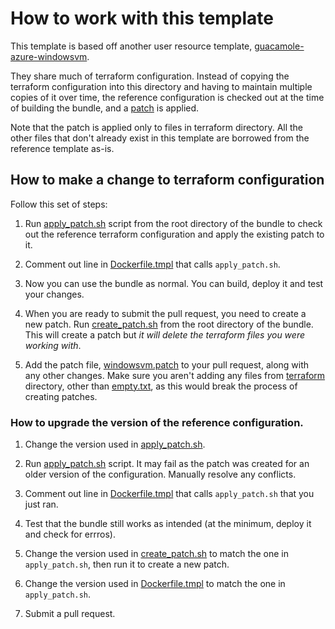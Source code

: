 # How to work with this template

This template is based off another user resource template, [guacamole-azure-windowsvm](../guacamole-azure-windowsvm/).

They share much of terraform configuration. Instead of copying the terraform configuration into this directory and having to maintain multiple copies of it over time, the reference configuration is checked out at the time of building the bundle, and a [patch](./windowsvm.patch) is applied.

Note that the patch is applied only to files in terraform directory. All the other files that don't already exist in this template are borrowed from the reference template as-is.

## How to make a change to terraform configuration

Follow this set of steps:

1. Run [apply_patch.sh](./apply_patch.sh) script from the root directory of the bundle to check out the reference terraform configuration and apply the existing patch to it.

1. Comment out line in [Dockerfile.tmpl](./Dockerfile.tmpl) that calls `apply_patch.sh`.

1. Now you can use the bundle as normal. You can build, deploy it and test your changes.

1. When you are ready to submit the pull request, you need to create a new patch. Run [create_patch.sh](./create_patch.sh) from the root directory of the bundle. This will create a patch but _it will delete the terraform files you were working with_. 

1. Add the patch file, [windowsvm.patch](./windowsvm.patch) to your pull request, along with any other changes. Make sure you aren't adding any files from [terraform](./terraform/) directory, other than [empty.txt](./terraform/empty.txt), as this would break the process of creating patches.

### How to upgrade the version of the reference configuration.

1. Change the version used in [apply_patch.sh](./apply_patch.sh).

1. Run [apply_patch.sh](./apply_patch.sh) script. It may fail as the patch was created for an older version of the configuration. Manually resolve any conflicts.

1. Comment out line in [Dockerfile.tmpl](./Dockerfile.tmpl) that calls `apply_patch.sh` that you just ran. 

1. Test that the bundle still works as intended (at the minimum, deploy it and check for errros).

1. Change the version used in [create_patch.sh](./create_patch.sh) to match the one in `apply_patch.sh`, then run it to create a new patch.

1. Change the version used in [Dockerfile.tmpl](./Dockerfile.tmpl) to match the one in `apply_patch.sh`.

1. Submit a pull request.
